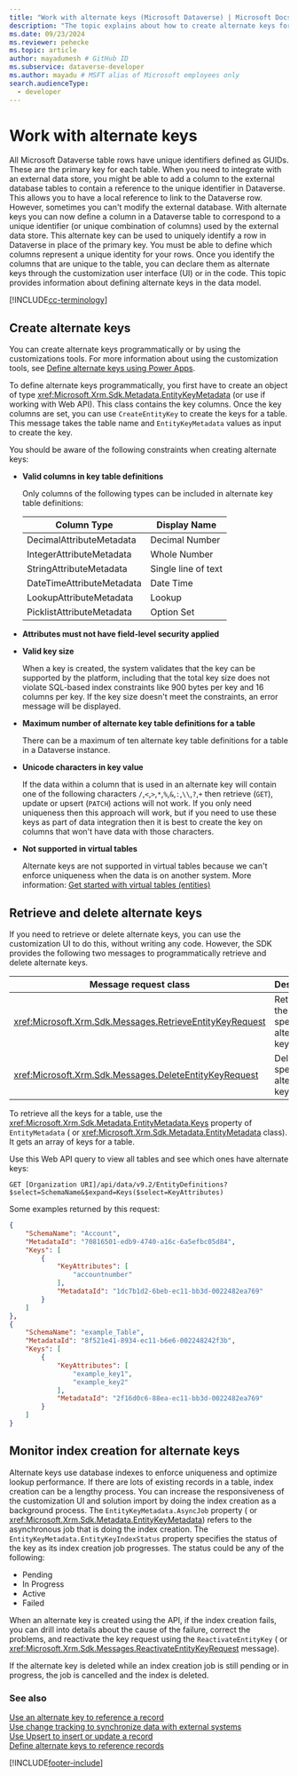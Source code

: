 ```yaml
---
title: "Work with alternate keys (Microsoft Dataverse) | Microsoft Docs" # Intent and product brand in a unique string of 43-59 chars including spaces
description: "The topic explains about how to create alternate keys for a table. Alternate keys can be created programmatically or by using the customization tools" # 115-145 characters including spaces. This abstract displays in the search result.
ms.date: 09/23/2024
ms.reviewer: pehecke
ms.topic: article
author: mayadumesh # GitHub ID
ms.subservice: dataverse-developer
ms.author: mayadu # MSFT alias of Microsoft employees only
search.audienceType: 
  - developer
---
```

# Work with alternate keys

All Microsoft Dataverse table rows have unique identifiers defined as GUIDs. These are the primary key for each table. When you need to integrate with an external data store, you might be able to add a column to the external database tables to contain a reference to the unique identifier in Dataverse. This allows you to have a local reference to link to the Dataverse row. However, sometimes you can't modify the external database. With alternate keys you can now define a column in a Dataverse table to correspond to a unique identifier (or unique combination of columns) used by the external data store. This alternate key can be used to uniquely identify a row in Dataverse in place of the primary key. You must be able to define which columns represent a unique identity for your rows. Once you identify the columns that are unique to the table, you can declare them as alternate keys through the customization user interface (UI) or in the code. This topic provides information about defining alternate keys in the data model.  

[!INCLUDE[cc-terminology](includes/cc-terminology.md)]

<a name="BKMK_Declare"></a>

## Create alternate keys  

You can create alternate keys programmatically or by using the customizations tools. For more information about using the customization tools, see [Define alternate keys using Power Apps](../../maker/data-platform/define-alternate-keys-portal.md).

To define alternate keys programmatically, you first have to create an object of type <xref:Microsoft.Xrm.Sdk.Metadata.EntityKeyMetadata> (or use <xref href="Microsoft.Dynamics.CRM.EntityKeyMetadata?text=EntityKeyMetadata EntityType" /> if working with Web API). This class contains the key columns. Once the key columns are set, you can use `CreateEntityKey` to create the keys for a table. This message takes the table name and `EntityKeyMetadata` values as input to create the key.  

You should be aware of the following constraints when creating alternate keys:  

- **Valid columns in key table definitions**  

   Only columns of the following types can be included in alternate key table definitions:  


  |      Column Type      |    Display Name     |
  |--------------------------|---------------------|
  | DecimalAttributeMetadata |   Decimal Number    |
  | IntegerAttributeMetadata |    Whole Number     |
  | StringAttributeMetadata  | Single line of text |
  | DateTimeAttributeMetadata   |      Date Time    |
  | LookupAttributeMetadata     |       Lookup        |
  | PicklistAttributeMetadata   |      Option Set       |

- **Attributes must not have field-level security applied**

- **Valid key size**  

   When a key is created, the system validates that the key can be supported by the platform, including that the total key size does not violate SQL-based index constraints like 900 bytes per key and 16 columns per key. If the key size doesn't meet the constraints, an error message will be displayed.  

- **Maximum number of alternate key table definitions for a table**  

   There can be a maximum of ten alternate key table definitions for a table in a Dataverse instance.  

- **Unicode characters in key value**

  If the data within a column that is used in an alternate key will contain one of the following characters `/`,`<`,`>`,`*`,`%`,`&`,`:`,`\\`,`?`,`+` then retrieve (`GET`), update or upsert (`PATCH`) actions will not work.  If you only need uniqueness then this approach will work, but if you need to use these keys as part of data integration then it is best to create the key on columns that won't have data with those characters.
  
- **Not supported in virtual tables**

  Alternate keys are not supported in virtual tables because we can't enforce uniqueness when the data is on another system. More information: [Get started with virtual tables (entities)](virtual-entities/get-started-ve.md)

<a name="BKMK_crud"></a>   

## Retrieve and delete alternate keys  

If you need to retrieve or delete alternate keys, you can use the customization UI to do this, without writing any code. However, the SDK provides the following two messages to programmatically retrieve and delete alternate keys.  

|Message request class|Description|  
|---------------------------|-----------------|  
|<xref:Microsoft.Xrm.Sdk.Messages.RetrieveEntityKeyRequest>|Retrieves the specified alternate key.|  
|<xref:Microsoft.Xrm.Sdk.Messages.DeleteEntityKeyRequest>|Deletes the specified alternate key.|  

To retrieve all the keys for a table, use the <xref:Microsoft.Xrm.Sdk.Metadata.EntityMetadata.Keys> property of `EntityMetadata` (<xref href="Microsoft.Dynamics.CRM.EntityMetadata?text=EntityMetadata EntityType" /> or <xref:Microsoft.Xrm.Sdk.Metadata.EntityMetadata> class). It gets an array of keys for a table.

Use this Web API query to view all tables and see which ones have alternate keys:


```http
GET [Organization URI]/api/data/v9.2/EntityDefinitions?$select=SchemaName&$expand=Keys($select=KeyAttributes)
```

Some examples returned by this request:

```json
{
    "SchemaName": "Account",
    "MetadataId": "70816501-edb9-4740-a16c-6a5efbc05d84",
    "Keys": [
        {
            "KeyAttributes": [
                "accountnumber"
            ],
            "MetadataId": "1dc7b1d2-6beb-ec11-bb3d-0022482ea769"
        }
    ]
},
{
    "SchemaName": "example_Table",
    "MetadataId": "8f521e41-8934-ec11-b6e6-002248242f3b",
    "Keys": [
        {
            "KeyAttributes": [
                "example_key1",
                "example_key2"
            ],
            "MetadataId": "2f16d0c6-88ea-ec11-bb3d-0022482ea769"
        }
    ]
}
```

<a name="BKMK_index"></a>   

## Monitor index creation for alternate keys  

Alternate keys use database indexes to enforce uniqueness and optimize lookup performance. If there are lots of existing records in a table, index creation can be a lengthy process. You can increase the responsiveness of the customization UI and solution import by doing the index creation as a background process. The `EntityKeyMetadata.AsyncJob` property (<xref href="Microsoft.Dynamics.CRM.EntityKeyMetadata?text=EntityKeyMetadata EntityType" /> or <xref:Microsoft.Xrm.Sdk.Metadata.EntityKeyMetadata>) refers to the asynchronous job that is doing the index creation. The `EntityKeyMetadata.EntityKeyIndexStatus` property specifies the status of the key as its index creation job progresses. The status could be any of the following:  

- Pending  
- In Progress  
- Active  
- Failed  

When an alternate key is created using the API, if the index creation fails, you can drill into details about the cause of the failure, correct the problems, and reactivate the key request using the `ReactivateEntityKey` (<xref href="Microsoft.Dynamics.CRM.ReactivateEntityKey?text=ReactivateEntityKey Action" /> or <xref:Microsoft.Xrm.Sdk.Messages.ReactivateEntityKeyRequest> message).  

If the alternate key is deleted while an index creation job is still pending or in progress, the job is cancelled and the index is deleted.  

### See also

 [Use an alternate key to reference a record](use-alternate-key-reference-record.md)<br />
 [Use change tracking to synchronize data with external systems](use-change-tracking-synchronize-data-external-systems.md)<br />
 [Use Upsert to insert or update a record](use-upsert-insert-update-record.md)<br />
 [Define alternate keys to reference records](../../maker/data-platform/define-alternate-keys-reference-records.md)
 


[!INCLUDE[footer-include](../../includes/footer-banner.md)]
